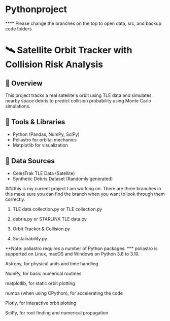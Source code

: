 # Pythonproject
**** Please change the branches on the top to open data, src, and backup code folders

# 🛰 Satellite Orbit Tracker with Collision Risk Analysis  

## 🌟 Overview
This project tracks a real satellite's orbit using TLE data and simulates nearby space debris to predict collision probability using Monte Carlo simulations.

## 🔧 Tools & Libraries  
- Python (Pandas, NumPy, SciPy)  
- Poliastro for orbital mechanics  
- Matplotlib for visualization  

## 📁 Data Sources  
- CelesTrak TLE Data (Satellite)
- Synthetic Debris Dataset (Randomly generated)

###this is my current project I am working on. There are three branches in this make sure you can find the branch when you want to look through them correctly.

1. TLE data collection.py or TLE collection.py

2. debris.py or STARLINK TLE data.py
   
3. Orbit Tracker & Collision.py
   
4. Sustainability.py


**Note: poliastro requires a number of Python packages:
*** poliastro is supported on Linux, macOS and Windows on Python 3.8 to 3.10.

Astropy, for physical units and time handling

NumPy, for basic numerical routines

matplotlib, for static orbit plotting

numba (when using CPython), for accelerating the code

Plotly, for interactive orbit plotting

SciPy, for root finding and numerical propagation

